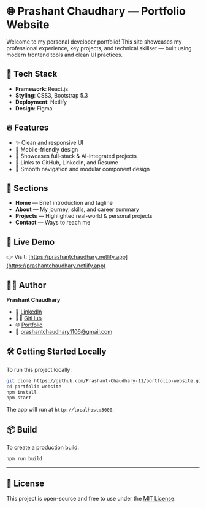 # 🌐 Prashant Chaudhary — Portfolio Website

Welcome to my personal developer portfolio! This site showcases my professional experience, key projects, and technical skillset — built using modern frontend tools and clean UI practices.

## 🚀 Tech Stack

- **Framework**: React.js
- **Styling**: CSS3, Bootstrap 5.3
- **Deployment**: Netlify
- **Design**: Figma

## 🔥 Features

- ✨ Clean and responsive UI
- 📱 Mobile-friendly design
- 🧠 Showcases full-stack & AI-integrated projects
- 🔗 Links to GitHub, LinkedIn, and Resume
- 🧩 Smooth navigation and modular component design

## 📂 Sections

- **Home** — Brief introduction and tagline
- **About** — My journey, skills, and career summary
- **Projects** — Highlighted real-world & personal projects
- **Contact** — Ways to reach me

## 📸 Live Demo

👉 Visit: [https://prashantchaudhary.netlify.app](https://prashantchaudhary.netlify.app)

## 🧑‍💻 Author

**Prashant Chaudhary**  
- 💼 [LinkedIn](https://linkedin.com/in/prashantchaudhary11)  
- 🧑‍💻 [GitHub](https://github.com/Prashant-Chaudhary-11)  
- 🌐 [Portfolio](https://prashantchaudhary.netlify.app)  
- 📧 prashantchaudhary1106@gmail.com

## 🛠️ Getting Started Locally

To run this project locally:

```bash
git clone https://github.com/Prashant-Chaudhary-11/portfolio-website.git
cd portfolio-website
npm install
npm start
```

The app will run at `http://localhost:3000`.

## 📦 Build

To create a production build:

```bash
npm run build
```

---

## 📄 License

This project is open-source and free to use under the [MIT License](LICENSE).

